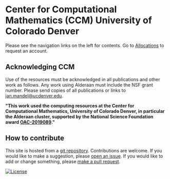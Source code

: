 # Center for Computational Mathematics (CCM) University of Colorado Denver

Please see the navigation links on the left for contents. Go to [Allocations](./allocations/) to request an account.

## Acknowledging CCM

Use of the resources must be acknowledged in all publications and other work as follows. Any work using Alderaan must include the NSF grant number. Please send copies of all publications or links to jan.mandel@ucdenver.edu.

**"This work used the computing resources at the Center for Computational Mathematics, University of Colorado Denver, in particular the Alderaan cluster, supported by the National Science Foundation award [OAC-2019089](https://www.nsf.gov/awardsearch/showAward?AWD_ID=2019089)."**

## How to contribute

This site is hosted from a [git repository](https://github.com/ccmucdenver/ccm-docs). Contributions are welcome. If you would like to make a suggestion, please [open an issue](https://github.com/ccmucdenver/ccm-docs/issues/new/choose). If you would like to add or change something, please [make a pull request](pull_request/).

[![License](https://img.shields.io/badge/License-Apache%202.0-blue.svg)](https://opensource.org/licenses/Apache-2.0)
